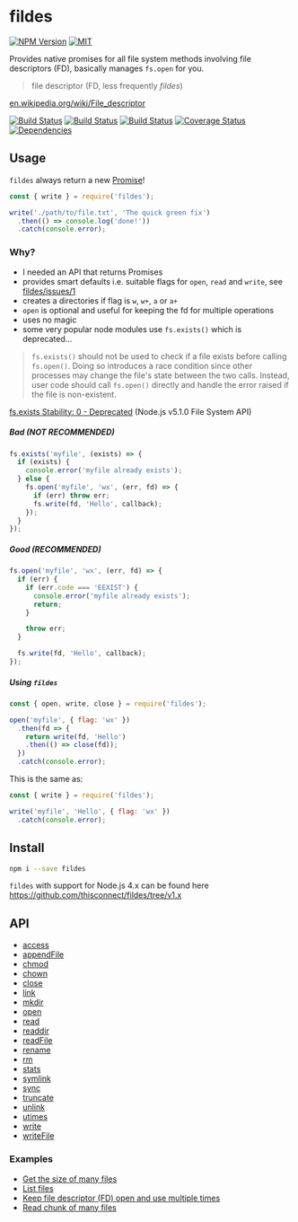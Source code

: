 # fildes

[![NPM Version](https://img.shields.io/npm/v/fildes.svg?style=flat-square&maxAge=1800)](https://www.npmjs.com/package/fildes)
[![MIT](https://img.shields.io/npm/l/fildes.svg?style=flat-square&maxAge=1800)](https://github.com/thisconnect/fildes/blob/master/license)

Provides native promises for all file system methods involving file descriptors (FD), basically manages `fs.open` for you.

> file descriptor (FD, less frequently *fildes*)

[en.wikipedia.org/wiki/File_descriptor](https://en.wikipedia.org/wiki/File_descriptor)

[![Build Status](https://img.shields.io/circleci/project/github/thisconnect/fildes/master.svg?style=flat-square&maxAge=1800&logo=circleci)](https://circleci.com/gh/thisconnect/fildes)
[![Build Status](https://img.shields.io/appveyor/ci/thisconnect/fildes/master.svg?style=flat-square&maxAge=1800&logo=appveyor)](https://ci.appveyor.com/project/thisconnect/fildes)
[![Build Status](https://img.shields.io/travis/thisconnect/fildes/master.svg?style=flat-square&maxAge=1800&logo=travis)](https://travis-ci.org/thisconnect/fildes)
[![Coverage Status](https://img.shields.io/codecov/c/github/thisconnect/fildes/master.svg?style=flat-square&maxAge=1800)](https://codecov.io/gh/thisconnect/fildes)
[![Dependencies](https://img.shields.io/librariesio/github/thisconnect/fildes.svg?style=flat-square&maxAge=1800)](https://libraries.io/github/thisconnect/fildes)


## Usage

`fildes` always return a new [Promise](https://developer.mozilla.org/en/docs/Web/JavaScript/Reference/Global_Objects/Promise)!

```javascript
const { write } = require('fildes');

write('./path/to/file.txt', 'The quick green fix')
  .then(() => console.log('done!'))
  .catch(console.error);
```


### Why?

- I needed an API that returns Promises
- provides smart defaults i.e. suitable flags for `open`, `read` and `write`, see [fildes/issues/1](https://github.com/thisconnect/fildes/issues/1)
- creates a directories if flag is `w`, `w+`, `a` or `a+`
- `open` is optional and useful for keeping the fd for multiple operations
- uses no magic
- some very popular node modules use `fs.exists()` which is deprecated…

> `fs.exists()` should not be used to check if a file exists before calling `fs.open()`. Doing so introduces a race condition since other processes may change the file's state between the two calls. Instead, user code should call `fs.open()` directly and handle the error raised if the file is non-existent.

[fs.exists Stability: 0 - Deprecated](https://nodejs.org/api/fs.html#fs_fs_exists_path_callback) (Node.js v5.1.0 File System API)


##### Bad (NOT RECOMMENDED)

```javascript
fs.exists('myfile', (exists) => {
  if (exists) {
    console.error('myfile already exists');
  } else {
    fs.open('myfile', 'wx', (err, fd) => {
      if (err) throw err;
      fs.write(fd, 'Hello', callback);
    });
  }
});
```


##### Good (RECOMMENDED)

```javascript
fs.open('myfile', 'wx', (err, fd) => {
  if (err) {
    if (err.code === 'EEXIST') {
      console.error('myfile already exists');
      return;
    }

    throw err;
  }

  fs.write(fd, 'Hello', callback);
});
```


##### Using `fildes`

```javascript
const { open, write, close } = require('fildes');

open('myfile', { flag: 'wx' })
  .then(fd => {
    return write(fd, 'Hello')
    .then(() => close(fd));
  })
  .catch(console.error);
```

This is the same as:

```javascript
const { write } = require('fildes');

write('myfile', 'Hello', { flag: 'wx' })
  .catch(console.error);
```


## Install

```bash
npm i --save fildes
```

`fildes` with support for Node.js 4.x can be found here https://github.com/thisconnect/fildes/tree/v1.x


## API

- [access](https://github.com/thisconnect/fildes/tree/master/lib/access)
- [appendFile](https://github.com/thisconnect/fildes/tree/master/lib/appendFile)
- [chmod](https://github.com/thisconnect/fildes/tree/master/lib/chmod)
- [chown](https://github.com/thisconnect/fildes/tree/master/lib/chown)
- [close](https://github.com/thisconnect/fildes/tree/master/lib/close)
- [link](https://github.com/thisconnect/fildes/tree/master/lib/link)
- [mkdir](https://github.com/thisconnect/fildes/tree/master/lib/mkdir)
- [open](https://github.com/thisconnect/fildes/tree/master/lib/open)
- [read](https://github.com/thisconnect/fildes/tree/master/lib/read)
- [readdir](https://github.com/thisconnect/fildes/tree/master/lib/readdir)
- [readFile](https://github.com/thisconnect/fildes/tree/master/lib/readFile)
- [rename](https://github.com/thisconnect/fildes/tree/master/lib/rename)
- [rm](https://github.com/thisconnect/fildes/tree/master/lib/rm)
- [stats](https://github.com/thisconnect/fildes/tree/master/lib/stats)
- [symlink](https://github.com/thisconnect/fildes/tree/master/lib/symlink)
- [sync](https://github.com/thisconnect/fildes/tree/master/lib/sync)
- [truncate](https://github.com/thisconnect/fildes/tree/master/lib/truncate)
- [unlink](https://github.com/thisconnect/fildes/tree/master/lib/unlink)
- [utimes](https://github.com/thisconnect/fildes/tree/master/lib/utimes)
- [write](https://github.com/thisconnect/fildes/tree/master/lib/write)
- [writeFile](https://github.com/thisconnect/fildes/tree/master/lib/writeFile)


### Examples

- [Get the size of many files](https://github.com/thisconnect/fildes/tree/master/examples/get-sizes)
- [List files](https://github.com/thisconnect/fildes/tree/master/examples/list-files)
- [Keep file descriptor (FD) open and use multiple times](https://github.com/thisconnect/fildes/tree/master/examples/operate-on-fd)
- [Read chunk of many files](https://github.com/thisconnect/fildes/tree/master/examples/read-chunks)
